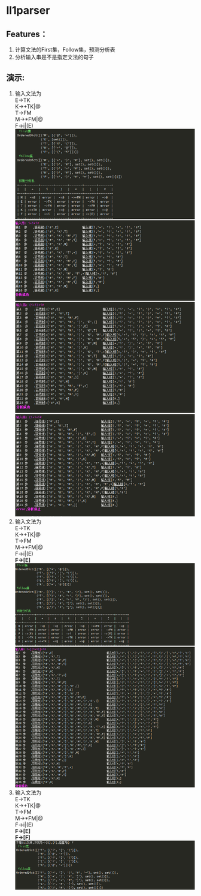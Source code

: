 # ll1parser
## Features：
1. 计算文法的First集，Follow集，预测分析表<br>
2. 分析输入串是不是指定文法的句子  
## 演示:    
1. 输入文法为  
E->TK  
K->+TK|@  
T->FM  
M->*FM|@  
F->i|(E)  
![IMAGE](https://github.com/fuyingdi/ll1parser/blob/master/Snipaste_2019-01-10_20-21-43.png)   
![IMAGE](https://github.com/fuyingdi/ll1parser/blob/master/Snipaste_2019-01-10_20-24-13.png)  
![IMAGE](https://github.com/fuyingdi/ll1parser/blob/master/Snipaste_2019-01-10_20-24-54.png)
![IMAGE](https://github.com/fuyingdi/ll1parser/blob/master/Snipaste_2019-01-10_20-25-21.png)
2. 输入文法为  
E->TK  
K->+TK|@  
T->FM  
M->*FM|@  
F->i|(E)  
**F->[E]**  
![IMAGE](https://github.com/fuyingdi/ll1parser/blob/master/Snipaste_2019-01-10_20-28-57.png)
![IMAGE](https://github.com/fuyingdi/ll1parser/blob/master/Snipaste_2019-01-10_20-28-49.png)
3. 输入文法为  
E->TK  
K->+TK|@  
T->FM  
M->*FM|@  
F->i|(E)  
**F->[E]**  
**F->[F]**  
![IMAGE](https://github.com/fuyingdi/ll1parser/blob/master/Snipaste_2019-01-10_20-29-31.png)
